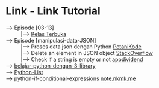 # Link - Link Tutorial

<dl>
<dt>--> Episode [03-13]</dt>
<dd>|--> <a href="https://www.youtube.com/playlist?list=PLZS-MHyEIRo59lUBwU-XHH7Ymmb04ffOY">Kelas Terbuka</a></dd>
<dt>--> Episode [manipulasi-data-JSON]
<dd>|--> Proses data json dengan Python <a href="https://www.petanikode.com/python-json">PetaniKode</a>
<dd>|--> Delete an element in JSON object <a href="https://stackoverflow.com/questions/36606930/delete-an-element-in-a-json-object">StackOverflow</a>
<dd>|--> Check if a string is empty or not <a href="https://appdividend.com/2020/11/17/how-to-check-if-string-is-empty-or-not-in-python/#:~:text=To%20check%20an%20empty%20string%20in%20Python%2C%20use%20the%20len,it%20is%20an%20empty%20string.">appdividend</a>
<dt>--> <a href="https://www.dqlab.id/belajar-pyton-dengan-pahami-3-librarynya">belajar-python-dengan-3-library</a></dt>
<dt>--> <a href="https://www.petanikode.com/python-list/">Python-List</a></dt>
<dt>--> python-if-conditional-expressions <a href="https://note.nkmk.me/en/python-if-conditional-expressions/">note.nkmk.me</a>
</dl>
